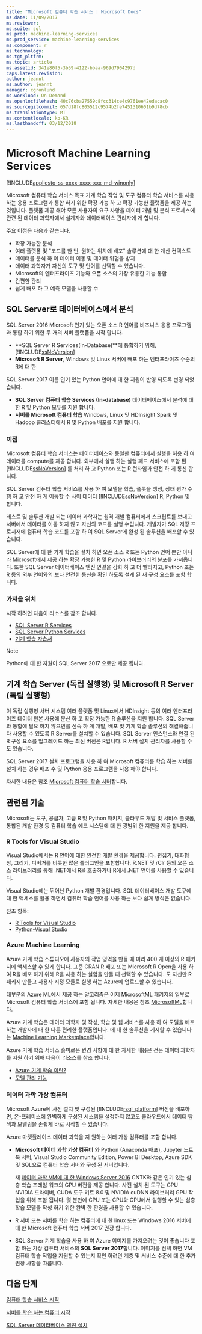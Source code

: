 ```yaml
---
title: "Microsoft 컴퓨터 학습 서비스 | Microsoft Docs"
ms.date: 11/09/2017
ms.reviewer: 
ms.suite: sql
ms.prod: machine-learning-services
ms.prod_service: machine-learning-services
ms.component: r
ms.technology: 
ms.tgt_pltfrm: 
ms.topic: article
ms.assetid: 341e80f5-3b59-4122-bbaa-969d7904297d
caps.latest.revision: 
author: jeannt
ms.author: jeannt
manager: cgronlund
ms.workload: On Demand
ms.openlocfilehash: 40c76cba27559c8fcc314ce4c9761ee42edacac0
ms.sourcegitcommit: 657d18fc805512c9574b2fe7451310601b9d78cb
ms.translationtype: MT
ms.contentlocale: ko-KR
ms.lasthandoff: 03/12/2018
---
```

# <a name="microsoft-machine-learning-services"></a>Microsoft Machine Learning Services
[!INCLUDE[appliesto-ss-xxxx-xxxx-xxx-md-winonly](../../includes/appliesto-ss-xxxx-xxxx-xxx-md-winonly.md)]

Microsoft 컴퓨터 학습 서비스 목표 기계 학습 작업 및 도구 컴퓨터 학습 서비스를 사용 하는 응용 프로그램과 통합 하기 위한 확장 가능 하 고 확장 가능한 플랫폼을 제공 하는 것입니다. 플랫폼 제공 해야 모든 사용자의 요구 사항을 데이터 개발 및 분석 프로세스에 관련 된 데이터 과학자에서 설계자와 데이터베이스 관리자에 게 합니다.

주요 이점은 다음과 같습니다.

+ 확장 가능한 분석
+ 여러 플랫폼 및 "코드를 한 번, 원하는 위치에 배포" 솔루션에 대 한 계산 컨텍스트
+ 데이터를 분석 하 여 데이터 이동 및 데이터 위험을 방지
+ 데이터 과학자가 자신의 도구 및 언어를 선택할 수 있습니다.
+ Microsoft의 엔터프라이즈 기능와 오픈 소스의 가장 유용한 기능 통합
+ 간편한 관리
+ 쉽게 배포 하 고 예측 모델을 사용할 수

## <a name="in-database-analytics-with-sql-server"></a>SQL Server로 데이터베이스에서 분석

SQL Server 2016 Microsoft 인기 있는 오픈 소스 R 언어를 비즈니스 응용 프로그램과 통합 하기 위한 두 개의 서버 플랫폼을 시작 합니다.

+ **SQL Server R Services(In-Database)**에 통합하기 위해, [!INCLUDE[ssNoVersion](../../includes/ssnoversion-md.md)]
+ **Microsoft R Server**, Windows 및 Linux 서버에 배포 하는 엔터프라이즈 수준의 R에 대 한

SQL Server 2017 이름 인기 있는 Python 언어에 대 한 지원이 반영 되도록 변경 되었습니다.

+ **SQL Server 컴퓨터 학습 Services (In-database)** 데이터베이스에서 분석에 대 한 R 및 Python 모두를 지원 합니다.
+ **서버를 Microsoft 컴퓨터 학습** Windows, Linux 및 HDInsight Spark 및 Hadoop 클러스터에서 R 및 Python 배포를 지원 합니다.

### <a name="benefits"></a>이점

Microsoft 컴퓨터 학습 서비스는 데이터베이스와 동일한 컴퓨터에서 실행을 허용 하 여 데이터를 compute를 제공 합니다. 외부에서 실행 하는 실행 패드 서비스에 포함 된 [!INCLUDE[ssNoVersion](../../includes/ssnoversion-md.md)] 를 처리 하 고 Python 또는 R 런타임과 안전 하 게 통신 합니다.

SQL Server 컴퓨터 학습 서비스를 사용 하 여 모델을 학습, 플롯을 생성, 상태 평가 수행 하 고 안전 하 게 이동할 수 사이 데이터 [!INCLUDE[ssNoVersion](../../includes/ssnoversion-md.md)] R, Python 및 합니다.

테스트 및 솔루션 개발 되는 데이터 과학자는 원격 개발 컴퓨터에서 스크립트를 보내고 서버에서 데이터를 이동 하지 않고 자신의 코드를 실행 수입니다. 개발자가 SQL 저장 프로시저에 컴퓨터 학습 코드를 포함 하 여 SQL Server에 완성 된 솔루션을 배포할 수 있습니다.

SQL Server에 대 한 기계 학습을 설치 하면 오픈 소스 R 또는 Python 언어 뿐만 아니라 Microsoft에서 제공 하는 확장 가능한 R 및 Python 라이브러리의 분포를 가져옵니다. 또한 SQL Server 데이터베이스 엔진 연결을 강화 하 고 더 빨라지고, Python 또는 R 등의 외부 언어와의 보다 안전한 통신을 확인 하도록 설계 된 새 구성 요소를 포함 합니다.

### <a name="where-to-get-it"></a>가져올 위치

시작 하려면 다음이 리소스를 참조 합니다.

+ [SQL Server R Services](sql-server-r-services.md)
+ [SQL Server Python Services](../python/sql-server-python-services.md)
+ [기계 학습 자습서](../tutorials/machine-learning-services-tutorials.md)

> [!NOTE]
> Python에 대 한 지원이 SQL Server 2017 으로만 제공 됩니다. 

## <a name="machine-learning-server-standalone-and-microsoft-r-server-standalone"></a>기계 학습 Server (독립 실행형) 및 Microsoft R Server (독립 실행형)

이 독립 실행형 서버 시스템 여러 플랫폼 및 Linux에서 HDInsight 등의 여러 엔터프라이즈 데이터 원본 사용에 분산 하 고 확장 가능한 R 솔루션을 지원 합니다. SQL Server와 통합에 필요 하지 않으면를 신속 하 게 개발, 배포 및 기계 학습 솔루션의 해결해줍니다 사용할 수 있도록 R Server를 설치할 수 있습니다. SQL Server 인스턴스와 연결 된 R 구성 요소를 업그레이드 하는 최신 버전은 R입니다. R 서버 설치 관리자를 사용할 수도 있습니다.

SQL Server 2017 설치 프로그램을 사용 하 여 Microsoft 컴퓨터를 학습 하는 서버를 설치 하는 경우 배포 수 및 Python 응용 프로그램을 사용 해야 합니다.

자세한 내용은 참조 [Microsoft 컴퓨터 학습 서버](https://docs.microsoft.com/r-server/index)합니다.

## <a name="related-technologies"></a>관련된 기술

Microsoft는 도구, 공급자, 고급 R 및 Python 패키지, 클라우드 개발 및 서비스 플랫폼, 통합된 개발 환경 등 컴퓨터 학습 에코 시스템에 대 한 광범위 한 지원을 제공 합니다.

### <a name="r-tools-for-visual-studio"></a>R Tools for Visual Studio

Visual Studio에서는 R 언어에 대한 완전한 개발 환경을 제공합니다. 편집기, 대화형 창, 그리기, 디버거를 비롯한 많은 플러그인을 포함합니다. R.NET 및 rClr 등의 오픈 소스 라이브러리를 통해 .NET에서 R을 호출하거나 R에서 .NET 언어를 사용할 수 있습니다.

Visual Studio에는 뛰어난 Python 개발 환경입니다. SQL 데이터베이스 개발 도구에 대 한 액세스를 활용 하면서 컴퓨터 학습 언어를 사용 하는 보다 쉽게 방식은 없습니다.

참조 항목:

+ [R Tools for Visual Studio](https://www.visualstudio.com/vs/rtvs/)
+ [Python-Visual Studio](https://www.visualstudio.com/vs/python/)

### <a name="azure-machine-learning"></a>Azure Machine Learning

Azure 기계 학습 스튜디오에 사용자의 작업 영역을 만들 때 미리 400 개 이상의 R 패키지에 액세스할 수 있게 합니다. 표준 CRAN R 배포 또는 Microsoft R Open을 사용 하 여 R을 배포 하기 위해 R을 사용 하는 실험을 만들 때 선택할 수 있습니다. 도 자신만 R 패키지 만들고 사용자 지정 모듈로 실행 하는 Azure에 업로드할 수 있습니다.

대부분의 Azure ML에서 제공 하는 알고리즘은 이제 MicrosoftML 패키지의 일부로 Microsoft 컴퓨터 학습 서비스에 포함 됩니다. 자세한 내용은 참조 [MicrosoftML](https://docs.microsoft.com/r-server/r-reference/microsoftml/microsoftml-package)합니다.

Azure 기계 학습은 데이터 과학자 및 작성, 학습 및 웹 서비스를 사용 하 여 모델을 배포 하는 개발자에 대 한 다른 편리한 플랫폼입니다. 에 대 한 솔루션을 게시할 수 있습니다는 [Machine Learning Marketplace](http://datamarket.azure.com/browse/data?category=machine-learning)합니다.

Azure 기계 학습 서비스 흥미로운 변경 사항에 대 한 자세한 내용은 전문 데이터 과학자를 지원 하기 위해 다음이 리소스를 참조 합니다.

+ [Azure 기계 학습 이란?](https://docs.microsoft.com/azure/machine-learning/preview/overview-what-is-azure-ml)
+ [모델 관리 기능](https://docs.microsoft.com/azure/machine-learning/preview/model-management-overview)

### <a name="data-science-virtual-machines"></a>데이터 과학 가상 컴퓨터

Microsoft Azure에 사전 설치 및 구성된 [!INCLUDE[rsql_platform](../../includes/rsql-platform-md.md)] 버전을 배포하면, 온-프레미스에 완벽하게 구성된 시스템을 설정하지 않고도 클라우드에서 데이터 탐색과 모델링을 손쉽게 바로 시작할 수 있습니다.

Azure 마켓플레이스 데이터 과학을 지 원하는 여러 가상 컴퓨터를 포함 합니다.

+ **Microsoft 데이터 과학 가상 컴퓨터** 와 Python (Anaconda 배포), Jupyter 노트북 서버, Visual Studio Community Edition, Power BI Desktop, Azure SDK 및 SQL으로 컴퓨터 학습 서버와 구성 된 서버입니다.

    새 [데이터 과학 VM에 대 한 Windows Server 2016](http://aka.ms/dsvm/win2016) CNTK와 같은 인기 있는 심층 학습 프레임 워크의 GPU 버전을 제공 합니다. 사전 설치 된 도구는 GPU NVIDIA 드라이버, CUDA 도구 키트 8.0 및 NVIDIA cuDNN 라이브러리 GPU 작업을 위해 포함 됩니다. 몇 분만에 CPU 또는 CPU와 GPU에서 실행할 수 있는 심층 학습 모델을 작성 하기 위한 완벽 한 환경을 사용할 수 있습니다.

+ R 서버 또는 서버를 학습 하는 컴퓨터에 대 한 linux 또는 Windows 2016 서버에 대 한 Microsoft 컴퓨터 학습 서버 2017 권장 합니다.

+ SQL Server 기계 학습을 사용 하 여 Azure 이미지를 가져오려는 것이 좋습니다 포함 하는 가상 컴퓨터 서비스의 **SQL Server 2017**합니다. 이미지를 선택 하면 VM 컴퓨터 학습 작업을 지원할 수 있는지 확인 하려면 계층 및 서비스 수준에 대 한 추가 권장 사항을 따릅니다.

## <a name="next-steps"></a>다음 단계

[컴퓨터 학습 서비스 시작](getting-started-with-sql-server-r-services.md)

[서버를 학습 하는 컴퓨터 시작](getting-started-with-microsoft-r-server-standalone.md)

[SQL Server 데이터베이스 엔진 설치](../../database-engine/install-windows/install-sql-server-database-engine.md)
